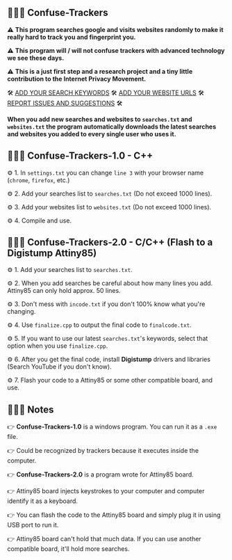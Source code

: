 ## 👨🏽‍💻 Confuse-Trackers
⚠️ __This program searches google and visits websites randomly to make it really hard to track you and fingerprint you.__

⚠️ __This program will / will not confuse trackers with advanced technology we see these days.__

⚠️ __This is a just first step and a research project and a tiny little contribution to the Internet Privacy Movement.__

  
🛠 [ADD YOUR SEARCH KEYWORDS](https://raw.githubusercontent.com/NARCOTIC/Confuse-Trackers/master/Confuse-Trackers-1.0/searches.txt)
🛠 [ADD YOUR WEBSITE URLS](https://raw.githubusercontent.com/NARCOTIC/Confuse-Trackers/master/Confuse-Trackers-1.0/websites.txt)
🛠 [REPORT ISSUES AND SUGGESTIONS](https://github.com/NARCOTIC/Confuse-Trackers/issues) 🛠


__When you add new searches and websites to ```searches.txt``` and ```websites.txt``` the program automatically downloads the latest searches and websites you added to every single user who uses it.__

## 👨🏽‍💻 Confuse-Trackers-1.0 - C++
⚙️ 1. In ```settings.txt``` you can change ```line 3``` with your browser name (```chrome```, ```firefox```, etc.)

⚙️ 2. Add your searches list to ```searches.txt``` (Do not exceed 1000 lines).

⚙️ 3. Add your websites list to ```websites.txt``` (Do not exceed 1000 lines).

⚙️ 4. Compile and use.

## 👨🏽‍💻 Confuse-Trackers-2.0 - C/C++ (Flash to a Digistump Attiny85)
⚙️ 1. Add your searches list to ```searches.txt```.

⚙️ 2. When you add searches be careful about how many lines you add. Attiny85 can only hold approx. 50 lines.

⚙️ 3. Don't mess with ```incode.txt``` if you don't 100% know what you're changing.

⚙️ 4. Use ```finalize.cpp``` to output the final code to ```finalcode.txt```.

⚙️ 5. If you want to use our latest ```searches.txt```'s keywords, select that option when you use ```finalize.cpp```.

⚙️ 6. After you get the final code, install __Digistump__ drivers and libraries (Search YouTube if you don't know).

⚙️ 7. Flash your code to a Attiny85 or some other compatible board, and use.

## 👨🏽‍💻 Notes
👉 __Confuse-Trackers-1.0__ is a windows program. You can run it as a ```.exe``` file.

👉 Could be recognized by trackers because it executes inside the computer.

👉 __Confuse-Trackers-2.0__ is a program wrote for Attiny85 board.

👉 Attiny85 board injects keystrokes to your computer and computer identify it as a keyboard.

👉 You can flash the code to the Attiny85 board and simply plug it in using USB port to run it.

👉 Attiny85 board can't hold that much data. If you can use another compatible board, it'll hold more searches.

